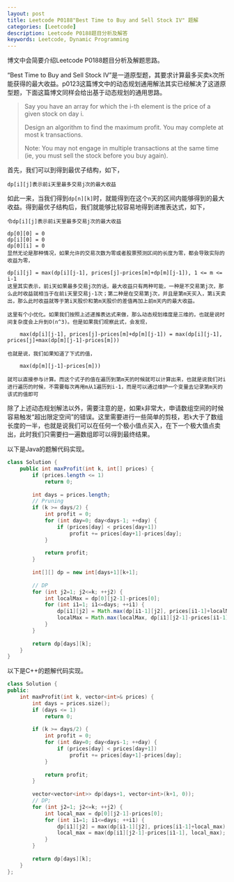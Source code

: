 ```yaml
---
layout: post
title: Leetcode P0188"Best Time to Buy and Sell Stock IV" 题解
categories: [Leetcode]
description: Leetcode P0188题目分析及解答
keywords: Leetcode, Dynamic Programming
---
```


博文中会简要介绍Leetcode P0188题目分析及解题思路。

“Best Time to Buy and Sell Stock IV”是一道原型题，其要求计算最多买卖`k`次所能获得的最大收益。p0123这篇博文中的动态规划通用解法其实已经解决了这道原型题，下面这篇博文同样会给出基于动态规划的通用思路。

> Say you have an array for which the i-th element is the price of a given stock on day i.
> 
> Design an algorithm to find the maximum profit. You may complete at most k transactions.
> 
> Note:
> You may not engage in multiple transactions at the same time (ie, you must sell the stock before you buy again).

首先，我们可以到得到最优子结构，如下，

```
dp[i][j]表示前i天里最多交易j次的最大收益
```

如此一来，当我们得到`dp[n][k]`时，就能得到在这个`n`天的区间内能够得到的最大收益。得到最优子结构后，我们就能够比较容易地得到递推表达式，如下，

```
令dp[i][j]表示前i天里最多交易j次的最大收益

dp[0][0] = 0
dp[i][0] = 0
dp[0][i] = 0
显然无论是那种情况，如果允许的交易次数为零或者股票预测区间的长度为零，都会导致实际的收益为零，

dp[i][j] = max(dp[i][j-1], prices[j]-prices[m]+dp[m][j-1]), 1 <= m <= i-1
这里其实表示，前i天如果最多交易j次的话，最大收益只有两种可能，一种是不交易第j次，那么此时收益就相当于在前i天里交易j-1次；第二种是在交易第j次，并且是第m天买入，第i天卖出，那么此时收益就等于第i天股价和第m天股价的差值再加上前m天内的最大收益。

这里有个小优化。如果我们按照上述递推表达式来做，那么动态规划维度是三维的，也就是说时间复杂度会上升到O(n^3)。但是如果我们观察此式，会发现，

    max(dp[i][j-1], prices[j]-prices[m]+dp[m][j-1]) = max(dp[i][j-1], prices[j]+max(dp[m][j-1]-prices[m]))

也就是说，我们如果知道了下式的值，

    max(dp[m][j-1]-prices[m]))

就可以直接参与计算。而这个式子的值在遍历到第m天的时候就可以计算出来，也就是说我们对i进行遍历的时候，不需要每次再用m从1遍历到i-1，而是可以通过维护一个变量去记录第m天的该式的值即可
```

除了上述动态规划解法以外，需要注意的是，如果`k`非常大，申请数组空间的时候容易触发“超出限定空间”的错误。这里需要进行一些简单的剪枝，若`k`大于了数组长度的一半，也就是说我们可以在任何一个极小值点买入，在下一个极大值点卖出，此时我们只需要扫一遍数组即可以得到最终结果。

以下是Java的题解代码实现。
```java
class Solution {
    public int maxProfit(int k, int[] prices) {
        if (prices.length <= 1)
            return 0;
        
        int days = prices.length;
        // Pruning
        if (k >= days/2) {
            int profit = 0;
            for (int day=0; day<days-1; ++day) {
                if (prices[day] < prices[day+1])
                    profit += prices[day+1]-prices[day];
            }
            
            return profit;
        }
        
        int[][] dp = new int[days+1][k+1];
        
        // DP
        for (int j2=1; j2<=k; ++j2) {
            int localMax = dp[0][j2-1]-prices[0];
            for (int i1=1; i1<=days; ++i1) {
                dp[i1][j2] = Math.max(dp[i1-1][j2], prices[i1-1]+localMax);
                localMax = Math.max(localMax, dp[i1][j2-1]-prices[i1-1]);
            }
        }
        
        return dp[days][k];
    }
}
```

以下是C++的题解代码实现。
```cpp
class Solution {
public:
    int maxProfit(int k, vector<int>& prices) {
        int days = prices.size();
        if (days <= 1)
            return 0;
        
        if (k >= days/2) {
            int profit = 0;
            for (int day=0; day<days-1; ++day) {
                if (prices[day] < prices[day+1]) 
                    profit += prices[day+1]-prices[day];
            }
            
            return profit;
        }
        
        vector<vector<int>> dp(days+1, vector<int>(k+1, 0));
        // DP;
        for (int j2=1; j2<=k; ++j2) {
            int local_max = dp[0][j2-1]-prices[0];
            for (int i1=1; i1<=days; ++i1) {
                dp[i1][j2] = max(dp[i1-1][j2], prices[i1-1]+local_max);
                local_max = max(dp[i1][j2-1]-prices[i1-1], local_max);
            }
        }
        
        return dp[days][k];
    }
};
```